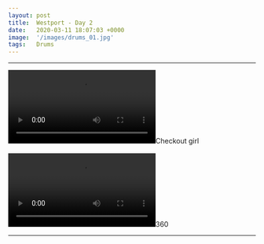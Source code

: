 ```yaml
---
layout: post
title:  Westport - Day 2
date:   2020-03-11 18:07:03 +0000
image:  '/images/drums_01.jpg'
tags:   Drums
---
```


***

<div class="myDiv"><video controls><source src="/images/videos/drums_01.mp4" type="video/mp4"></video>Checkout girl</div>
<br />

<div class="myDiv"><video controls><source src="/images/videos/drums_02.mp4" type="video/mp4"></video>360</div>


***